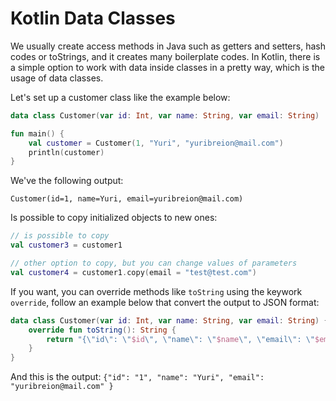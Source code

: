 # Kotlin Data Classes

We usually create access methods in Java such as getters and setters, hash codes or toStrings, and it creates many boilerplate codes. In Kotlin, there is a simple
option to work with data inside classes in a pretty way, which is the usage of data classes.

Let's set up a customer class like the example below:

``` kotlin
data class Customer(var id: Int, var name: String, var email: String)

fun main() {
	val customer = Customer(1, "Yuri", "yuribreion@mail.com")
    println(customer)
}
```

We've the following output:

`Customer(id=1, name=Yuri, email=yuribreion@mail.com)`

Is possible to copy initialized objects to new ones:

``` kotlin
// is possible to copy
val customer3 = customer1

// other option to copy, but you can change values of parameters
val customer4 = customer1.copy(email = "test@test.com")
```

If you want, you can override methods like `toString` using the keywork `override`, follow an example below that convert the output to JSON format:

``` kotlin
data class Customer(var id: Int, var name: String, var email: String) {
    override fun toString(): String {
        return "{\"id\": \"$id\", \"name\": \"$name\", \"email\": \"$email\" }"
    }
}
```
And this is the output: `{"id": "1", "name": "Yuri", "email": "yuribreion@mail.com" }`
